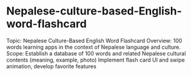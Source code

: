 # Nepalese-culture-based-English-word-flashcard
Topic: Nepalese Culture-Based English Word Flashcard  Overview: 100 words learning apps in the context of Nepalese language and culture.  Scope: Establish a database of 100 words and related Nepalese cultural contents (meaning, example, photo) Implement flash card UI and swipe animation, develop favorite features
